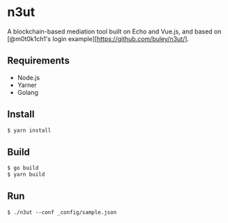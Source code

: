 # n3ut

A blockchain-based mediation tool built on Echo and Vue.js, and based on [@m0t0k1ch1's login example][https://github.com/buley/n3ut/].

## Requirements

* Node.js
* Yarner 
* Golang

## Install

``` sh
$ yarn install
```

## Build

``` sh
$ go build
$ yarn build
```

## Run

```
$ ./n3ut --conf _config/sample.json
```